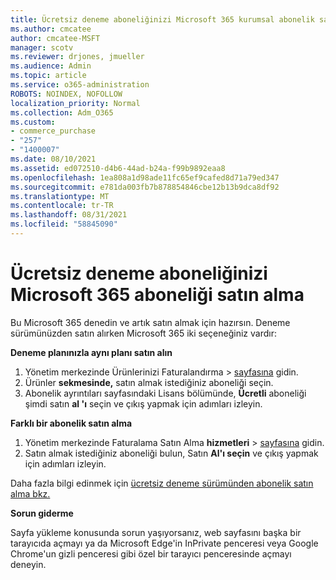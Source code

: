 ```yaml
---
title: Ücretsiz deneme aboneliğinizi Microsoft 365 kurumsal abonelik satın alma
ms.author: cmcatee
author: cmcatee-MSFT
manager: scotv
ms.reviewer: drjones, jmueller
ms.audience: Admin
ms.topic: article
ms.service: o365-administration
ROBOTS: NOINDEX, NOFOLLOW
localization_priority: Normal
ms.collection: Adm_O365
ms.custom:
- commerce_purchase
- "257"
- "1400007"
ms.date: 08/10/2021
ms.assetid: ed072510-d4b6-44ad-b24a-f99b9892eaa8
ms.openlocfilehash: 1ea808a1d98ade11fc65ef9cafed8d71a79ed347
ms.sourcegitcommit: e781da003fb7b878854846cbe12b13b9dca8df92
ms.translationtype: MT
ms.contentlocale: tr-TR
ms.lasthandoff: 08/31/2021
ms.locfileid: "58845090"
---
```

# <a name="buy-a-subscription-to-microsoft-365-from-your-free-trial"></a>Ücretsiz deneme aboneliğinizi Microsoft 365 aboneliği satın alma

Bu Microsoft 365 denedin ve artık satın almak için hazırsın. Deneme sürümünüzden satın alırken Microsoft 365 iki seçeneğiniz vardır:
  
 **Deneme planınızla aynı planı satın alın**
  
1. Yönetim merkezinde Ürünlerinizi Faturalandırma  \> [sayfasına](https://go.microsoft.com/fwlink/p/?linkid=842054) gidin.
2. Ürünler **sekmesinde,** satın almak istediğiniz aboneliği seçin.
3. Abonelik ayrıntıları sayfasındaki Lisans bölümünde, **Ücretli** aboneliği şimdi satın **al 'ı** seçin ve çıkış yapmak için adımları izleyin.
 
**Farklı bir abonelik satın alma**
  
1. Yönetim merkezinde Faturalama Satın Alma **hizmetleri** \> [sayfasına](https://go.microsoft.com/fwlink/p/?linkid=868433) gidin.
2. Satın almak istediğiniz aboneliği bulun, Satın **Al'ı seçin** ve çıkış yapmak için adımları izleyin.

Daha fazla bilgi edinmek için [ücretsiz deneme sürümünden abonelik satın alma bkz.](https://docs.microsoft.com/microsoft-365/commerce/try-or-buy-microsoft-365#buy-a-subscription-from-your-free-trial)

**Sorun giderme**

Sayfa yükleme konusunda sorun yaşıyorsanız, web sayfasını başka bir tarayıcıda açmayı ya da Microsoft Edge'in InPrivate penceresi veya Google Chrome'un gizli penceresi gibi özel bir tarayıcı penceresinde açmayı deneyin.